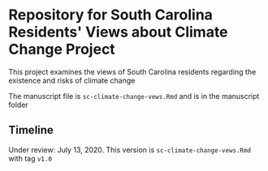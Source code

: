 # Repository for South Carolina Residents' Views about Climate Change Project 

This project examines the views of South Carolina residents regarding the existence and risks of climate change 

The manuscript file is `sc-climate-change-vews.Rmd` and is in the manuscript folder 

## Timeline 

Under review: July 13, 2020. This version is `sc-climate-change-vews.Rmd` with tag `v1.0` 